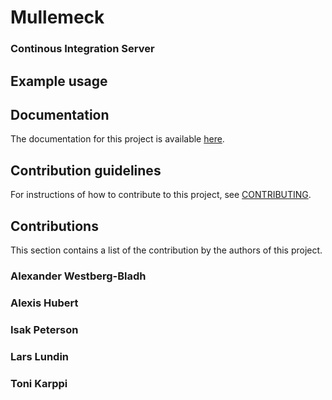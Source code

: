 # Mullemeck

### Continous Integration Server

## Example usage

## Documentation

The documentation for this project is available [here](TODO).

## Contribution guidelines

For instructions of how to contribute to this project, see [CONTRIBUTING](CONTRIBUTING.md).

## Contributions

This section contains a list of the contribution by the authors of this project.

### Alexander Westberg-Bladh

### Alexis Hubert

### Isak Peterson

### Lars Lundin

### Toni Karppi
